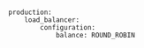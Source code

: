 <!-- usedin: [ _includes/_inlines/Deployment/common/building-a-manifest-file/building-a-manifest-file_clouda-load-balancer.md] -->

```

production:
    load_balancer:
        configuration:
            balance: ROUND_ROBIN

```
